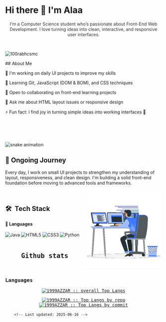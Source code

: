 <h1>Hi there 👋 I'm Alaa</h1>
<p align="center" style="font-wghit:600; color:#333;">I'm a Computer Science student who’s passionate about Front-End Web Development.  
I love turning ideas into clean, interactive, and responsive user interfaces.</p>
<br>
<p align="left"> <img src="https://komarev.com/ghpvc/?username=alaaeliwa&label=Profile%20views&color=0e75b6&style=flat" alt="100rabhcsmc" /> </p>
## About Me  

🔭 I'm working on daily UI projects to improve my skills  

🌱 Learning Git, JavaScript (DOM & BOM), and CSS techniques  

👯 Open to collaborating on front-end learning projects  

💬 Ask me about HTML layout issues or responsive design  

⚡ Fun fact: I find joy in turning simple ideas into working interfaces 🌼  
<br>
<br>


<br>
<br>
<img src="https://raw.githubusercontent.com/alaaeliwa/alaaeliwa/output/snake-alaa.svg" alt="snake animation">

<h2>🌱 Ongoing Journey</h2>
Every day, I work on small UI projects to strengthen my understanding of layout, responsiveness, and clean design.  
I'm building a solid front-end foundation before moving to advanced tools and frameworks.

<picture> <img align="right" src="https://github.com/0xAbdulKhalid/0xAbdulKhalid/raw/main/assets/mdImages/Right_Side.gif" width = 250px></picture>
<br>
## 🛠 &nbsp;Tech Stack

#### 🔧 Languages


![Java](https://img.shields.io/badge/java-%23ED8B00.svg?style=for-the-badge&logo=openjdk&logoColor=white)
![HTML5](https://img.shields.io/badge/html5-%23E34F26.svg?style=for-the-badge&logo=html5&logoColor=white)
![CSS3](https://img.shields.io/badge/css3-%231572B6.svg?style=for-the-badge&logo=css3&logoColor=white)
![Python](https://img.shields.io/badge/Python-%2314354C.svg?style=for-the-badge&logo=python&logoColor=white)
<br>
<br>
  <div>
  <samp>
    <h2 align="center"> Github stats </h2>
      <br/>
  <summary><h3>Languages</h3></summary>
            <p align="center">
        <a href="https://github.com/1999AZZAR/">
          <img src="https://github-readme-stats.vercel.app/api/top-langs/?username=alaaeliwa&langs_count=6&theme=gruvbox&layout=compact&hide_border=true"
          alt="1999AZZAR :: overall Top Langs " /></a>
      </p>
        <p align="center">
          <a href="https://github.com/1999AZZAR/">
          <img width="45%" src="https://github-profile-summary-cards.vercel.app/api/cards/repos-per-language?username=alaaeliwa&theme=gruvbox&layout=compact&hide_border=true"
          alt="1999AZZAR :: Top Langs by repo" />
          <img width="45%" src="https://github-profile-summary-cards.vercel.app/api/cards/most-commit-language?username=alaaeliwa&theme=gruvbox&layout=compact&hide_border=true"
          alt="1999AZZAR :: Top Langs by commit" />
          </a>
        </p>


        <!-- Last updated: 2025-06-16 -->


